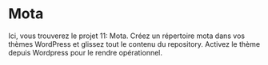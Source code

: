 # Mota
Ici, vous trouverez le projet 11: Mota. Créez un répertoire mota dans vos thèmes WordPress et glissez tout le contenu du repository. Activez le thème depuis Wordpress pour le rendre opérationnel.